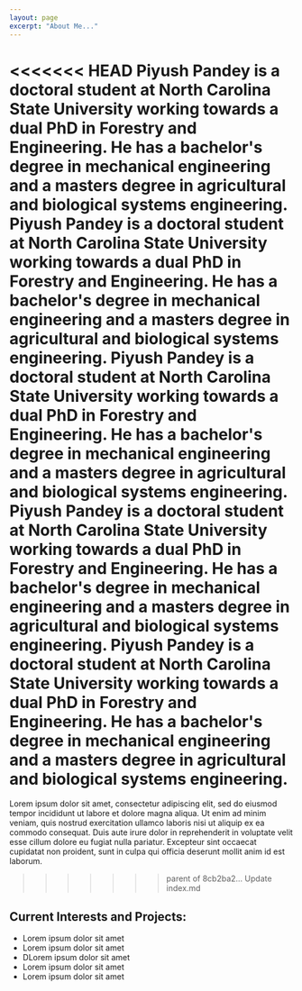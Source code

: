 ```yaml
---
layout: page
excerpt: "About Me..."
---
```


<<<<<<< HEAD
Piyush Pandey is a doctoral student at North Carolina State University working towards a dual PhD in Forestry and Engineering. He has a bachelor's degree in mechanical engineering and a masters degree in agricultural and biological systems engineering. 
Piyush Pandey is a doctoral student at North Carolina State University working towards a dual PhD in Forestry and Engineering. He has a bachelor's degree in mechanical engineering and a masters degree in agricultural and biological systems engineering.
Piyush Pandey is a doctoral student at North Carolina State University working towards a dual PhD in Forestry and Engineering. He has a bachelor's degree in mechanical engineering and a masters degree in agricultural and biological systems engineering.
Piyush Pandey is a doctoral student at North Carolina State University working towards a dual PhD in Forestry and Engineering. He has a bachelor's degree in mechanical engineering and a masters degree in agricultural and biological systems engineering.
Piyush Pandey is a doctoral student at North Carolina State University working towards a dual PhD in Forestry and Engineering. He has a bachelor's degree in mechanical engineering and a masters degree in agricultural and biological systems engineering.
=======
Lorem ipsum dolor sit amet, consectetur adipiscing elit, sed do eiusmod tempor incididunt ut labore et dolore magna aliqua. Ut enim ad minim veniam, quis nostrud exercitation ullamco laboris nisi ut aliquip ex ea commodo consequat. Duis aute irure dolor in reprehenderit in voluptate velit esse cillum dolore eu fugiat nulla pariatur. Excepteur sint occaecat cupidatat non proident, sunt in culpa qui officia deserunt mollit anim id est laborum.
>>>>>>> parent of 8cb2ba2... Update index.md

## Current Interests and Projects:

- Lorem ipsum dolor sit amet
- Lorem ipsum dolor sit amet
- DLorem ipsum dolor sit amet
- Lorem ipsum dolor sit amet
- Lorem ipsum dolor sit amet
